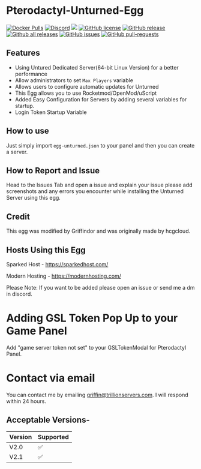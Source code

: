 # Pterodactyl-Unturned-Egg
[![Docker Pulls](https://img.shields.io/docker/pulls/griffindor30/unturned-egg.svg?style=flat)](https://hub.docker.com/r/griffindor30/unturned-egg)
[![Discord](https://img.shields.io/discord/328932413428465674)](https://discord.gg/BbnkdtX)
![](https://img.shields.io/badge/status-prod-informational)
[![GitHub license](https://img.shields.io/github/license/GriffindorsDevelopment/unturned-egg-pterodactyl)](https://github.com/GriffindorsDevelopment/unturned-egg-pterodactyl/StrapDown.js/blob/master/LICENSE)
[![GitHub release](https://img.shields.io/github/release/GriffindorsDevelopment/unturned-egg-pterodactyl)](https://GitHub.com/GriffindorsDevelopment/unturned-egg-pterodactyl/releases/)
[![Github all releases](https://img.shields.io/github/downloads/GriffindorsDevelopment/unturned-egg-pterodactyl/total.svg)](https://GitHub.com/GriffindorsDevelopment/unturned-egg-pterodactyl/releases/)
[![GitHub issues](https://img.shields.io/github/issues/GriffindorsDevelopment/unturned-egg-pterodactyl)](https://GitHub.com/GriffindorsDevelopment/unturned-egg-pterodactyl/issues/)
[![GitHub pull-requests](https://img.shields.io/github/issues-pr/GriffindorsDevelopment/unturned-egg-pterodactyl)](https://GitHub.com/GriffindorsDevelopment/unturned-egg-pterodactyl/StrapDown.js/pull/)

## Features
- Using Untured Dedicated Server(64-bit Linux Version) for a better performance
- Allow administrators to set `Max Players` variable
- Allows users to configure automatic updates for Unturned
- This Egg allows you to use Rocketmod/OpenMod/uScript
- Added Easy Configuration for Servers by adding several variables for startup.
- Login Token Startup Variable

## How to use
Just simply import `egg-unturned.json` to your panel and then you can create a server.

## How to Report and Issue
Head to the Issues Tab and open a issue and explain your issue please add screenshots and any errors you encounter while installing the Unturned Server using this egg.

## Credit
This egg was modified by Griffindor and was originally made by hcgcloud.

## Hosts Using this Egg
Sparked Host - <https://sparkedhost.com/>

Modern Hosting - <https://modernhosting.com/>

Please Note: If you want to be added please open an issue or send me a dm in discord.

# Adding GSL Token Pop Up to your Game Panel

Add "game server token not set" to your GSLTokenModal for Pterodactyl Panel.

# Contact via email

You can contact me by emailing griffin@trillionservers.com. I will respond within 24 hours.

## Acceptable Versions-
Version | Supported
------------ | -------------
V2.0 |✅
V2.1 |✅

